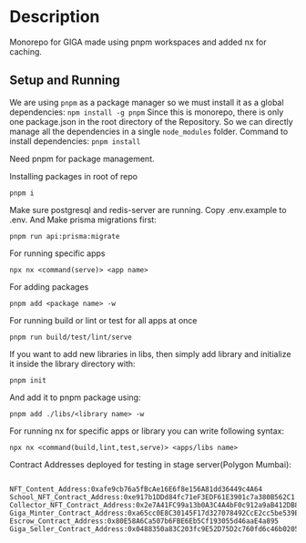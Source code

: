 # Description   
   
Monorepo for GIGA made using pnpm workspaces and added nx for caching.

## Setup and Running

We are using `pnpm` as a package manager so we must install it	 as a global dependencies:
	```npm install -g pnpm```
Since this is monorepo, there is only one package.json in the root directory of the Repository. So we can directly manage all the dependencies in a single `node_modules` folder.
Command to install dependencies:
	```
    pnpm install
    ```


Need pnpm for package management. 

Installing packages in root of repo

``` 
pnpm i
```

Make sure postgresql and redis-server are running.
Copy .env.example to .env. And Make prisma migrations first:

```
pnpm run api:prisma:migrate
```

For running specific apps

```
npx nx <command(serve)> <app name>
```

For adding packages

```
pnpm add <package name> -w
```

For running build or lint or test for all apps at once

```
pnpm run build/test/lint/serve
```

If you want to add new libraries in libs, then simply add library and initialize it inside the library directory with:

```
pnpm init
```

And add it to pnpm package using:

```
pnpm add ./libs/<library name> -w
```

For running nx for specific apps or library you can write following syntax:

```
npx nx <command(build,lint,test,serve)> <apps/libs name>
```

Contract Addresses deployed for testing in stage server(Polygon Mumbai):
```

NFT_Content_Address:0xafe9cb76a5fBcAe16E6f8e156A81dd36449c4A64
School_NFT_Contract_Address:0xe917b1DDd84fc71eF3EDF61E3901c7a380B562C1
Collector_NFT_Contract_Address:0x2e7A41FC99a13b0A3C4A4bF0c912a9aB412DB85d
Giga_Minter_Contract_Address:0xa65cc0E8C30145F17d327078492CcE2cc5be539E
Escrow_Contract_Address:0x80E58A6Ca507b6FBE6Eb5Cf193055d46aaE4a895
Giga_Seller_Contract_Address:0x0488350a83C203fc9E52D75D2c760fd6c46b0205

```
